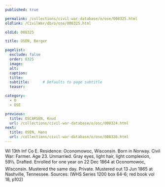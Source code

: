 ```yaml
---
published: true

permalink: /collections/civil-war-database/o/ose/008325.html
oldlink: /CivilWar/db/o/ose/008325.html

oldid: 008325

title: OSEN, Berger

pagelist:
  exclude: false
  order: 8325
  image: 
  alt:
  caption:
  title:
  subtitle:      # Defaults to page subtitle
  teaser:

category: 
  - O 
  - OSE

previous:
  title: OSCARSEN, Knud
  url: /collections/civil-war-database/o/osc/008324.html  
next:
  title: OSEN, Hans
  url: /collections/civil-war-database/o/ose/008326.html   
---
```

WI 13th Inf Co E. Residence: Oconomowoc, Wisconsin. Born in Norway. Civil War: Farmer. Age 23. Unmarried. Gray eyes, light hair, light complexion, 5&#146;9&frac12;&#148;. Drafted. Enrolled for one year on 22 Dec 1864 at Oconomowoc, Wisconsin. Mustered the same day. Private. Mustered out 13 Jun 1865 at Nashville, Tennessee. Sources: (WHS Series 1200 box 64-6; red book vol 18, p102)